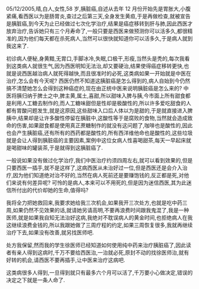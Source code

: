 05/12/2005,晴,白人,女性,58 岁,胰脏癌,自述从去年 12 月份开始先是胃胀大,小腹紧痛,看西医以为是肠胃炎,查过之后第三天,全身发生黄疸,于是再做检查,就被宣告是胰脏癌,到今天为止已经做过七次化学治疗,结果是癌症移转到肝与肺,因此西医才放弃治疗,告诉她只有三个月寿命了,一般只要是西医来做预测你可以活多久,都很精准的,因为他们每天都在杀死病人,当然可以很快就知道你可以活多久,于是病人就到我这来了.

初诊病人便秘,身黄黯,无胃口,手脚冰冷,失眠,口极干,形瘦,当然头是秃的,每次我看到这类病人就很生气,因为西医明知无法治,却又要硬治,结果使得癌症移转更快,也就是说西医越治病人就死得越快,而且很准时的必死,这类病如果一开始就是中医在治疗,怎么会有今天呢? 西医仍然不知道这胰脏癌是怎么得到的,病人自始到今仍然搞不清楚她怎么会得到这种癌症的,现在由正统中医来说明胰脏癌是怎么来的? 中医将胰归纳于脾土之中,脾主黄,属土,喜甜,所以甜味入脾与胰,今市面上所有甜食都是利用人工糖去制作的,而人工糖味甜但是性却是极酸性的,所以许多爱吃甜食的人都有胃酸问题发生,就是这原因,这些甜味入口后人体以为是甜的,于是就直接进入脾胰中,结果却是让许多酸性停留在胰脏中,这酸性等于是腐败的食物,当然就会造成致命的伤害,如果甜食都是使用真正蔗糖制作的就没有这问题了,咖啡也是酸性的,因此也会产生胰脏癌,还有所有的西药都是酸性的,所有西洋维他命也是酸性的,这些垃圾就是会让人得到胰脏癌的主要因素,案例中这位女病人性喜喝甜茶,每天一早起床就是喝甜味的罐装茶,于是就得到这胰脏癌了.

一般说如果没有做过化学治疗,我们中医治疗约须四周左右,就可以看到效果的,但是只要西医一插手,就不是这样了,这病西医从未治好过一位,但是西医还是会介入治疗,因为他们知道绝对治不好的,当然在病人死前还是要赚饱钱的,反正都是死,对他们来说有何差异呢? 可怜的是病人,本来可以不用死的,但是因为迷信西医,其为此迷信所付出的代价却她的生命,值得吗?

我将全力把她救回来,我要求她给我三次机会,如果我开三次处方,也就是吃中药三周,如果仍然不见效果的话,就请她另请高明,不要再浪费时间跟我鬼混了,我是一种医师,就是如果我自知无法治好这病,我绝对不耽误病人的黄金时间,也拒绝病人在我这继续浪费金钱的,所以我跟她做了三周疗程的约定,如果三周恢复很多,我就再继续治疗下去,如果没有改善,就另找医师吧.

处方我保留,然而我的学生徐医师已经知道如何使用纯中药来治疗胰脏癌了,因此读者有亲人得到这病时,千万不要给西医治,一治就必死,原封不动的找徐医师治,就有好转的机会,请西医不要再插手,让中医来治疗这病吧.

这类病很多人得到,一旦得到就只有最多六个月可以活了,千万要小心做决定,错误的决定之下就是一条人命了.
